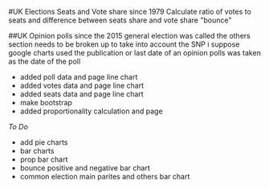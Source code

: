 #UK Elections
Seats and Vote share since 1979
Calculate ratio of votes to seats and difference between seats share and vote share "bounce"

##UK Opinion polls since the 2015 general election was called
the others section needs to be broken up to take into account the SNP i suppose
google charts used 
the publication or last date of an opinion polls was taken as the date of the poll


+ added poll data and page line chart
+ added votes data and page line chart
+ added seats data and page line chart
+ make bootstrap
+ added proportionality calculation and page

*To Do*
+ add pie charts
+ bar charts
+ prop bar chart
+ bounce positive and negative bar chart
+ common election main parites and others bar chart
